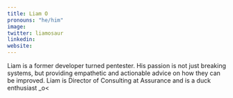 ```yaml
---
title: Liam O
pronouns: "he/him"
image:
twitter: liamosaur
linkedin:
website:
---
```


Liam is a former developer turned pentester. His passion is not just breaking systems, but providing empathetic and actionable advice on how they can be improved. Liam is Director of Consulting at Assurance and is a duck enthusiast _o<